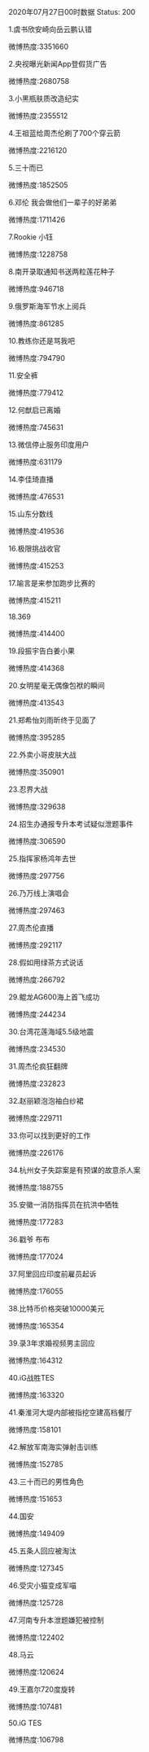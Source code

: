 2020年07月27日00时数据
Status: 200

1.虞书欣安崎向岳云鹏认错

微博热度:3351660

2.央视曝光新闻App登假货广告

微博热度:2680758

3.小黑瓶肤质改造纪实

微博热度:2355512

4.王祖蓝给周杰伦刷了700个穿云箭

微博热度:2216120

5.三十而已

微博热度:1852505

6.邓伦 我会做他们一辈子的好弟弟

微博热度:1711426

7.Rookie 小钰

微博热度:1228758

8.南开录取通知书送两粒莲花种子

微博热度:946718

9.俄罗斯海军节水上阅兵

微博热度:861285

10.教练你还是骂我吧

微博热度:794790

11.安全裤

微博热度:779412

12.何猷启已离婚

微博热度:745631

13.微信停止服务印度用户

微博热度:631179

14.李佳琦直播

微博热度:476531

15.山东分数线

微博热度:419536

16.极限挑战收官

微博热度:415253

17.喻言是来参加跑步比赛的

微博热度:415211

18.369

微博热度:414400

19.段振宇告白姜小果

微博热度:414368

20.女明星毫无偶像包袱的瞬间

微博热度:413543

21.郑希怡刘雨昕终于见面了

微博热度:395285

22.外卖小哥皮肤大战

微博热度:350901

23.忍界大战

微博热度:329638

24.招生办通报专升本考试疑似泄题事件

微博热度:306590

25.指挥家杨鸿年去世

微博热度:297756

26.乃万线上演唱会

微博热度:297463

27.周杰伦直播

微博热度:292117

28.假如用绿茶方式说话

微博热度:266792

29.鲲龙AG600海上首飞成功

微博热度:244234

30.台湾花莲海域5.5级地震

微博热度:234530

31.周杰伦疯狂翻牌

微博热度:232823

32.赵丽颖泡泡袖白纱裙

微博热度:229711

33.你可以找到更好的工作

微博热度:226176

34.杭州女子失踪案是有预谋的故意杀人案

微博热度:188755

35.安徽一消防指挥员在抗洪中牺牲

微博热度:177283

36.戳爷 布布

微博热度:177024

37.阿里回应印度前雇员起诉

微博热度:176055

38.比特币价格突破10000美元

微博热度:165354

39.录3年求婚视频男主回应

微博热度:164312

40.iG战胜TES

微博热度:163320

41.秦淮河大堤内部被指挖空建高档餐厅

微博热度:158101

42.解放军南海实弹射击训练

微博热度:152785

43.三十而已的男性角色

微博热度:151653

44.国安

微博热度:149409

45.五条人回应被淘汰

微博热度:127345

46.受灾小猫变成军喵

微博热度:125728

47.河南专升本泄题嫌犯被控制

微博热度:122402

48.马云

微博热度:120624

49.王嘉尔720度旋转

微博热度:107481

50.iG TES

微博热度:106798

